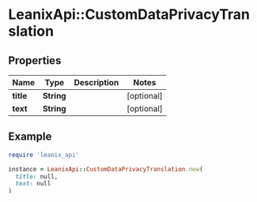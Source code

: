 # LeanixApi::CustomDataPrivacyTranslation

## Properties

| Name | Type | Description | Notes |
| ---- | ---- | ----------- | ----- |
| **title** | **String** |  | [optional] |
| **text** | **String** |  | [optional] |

## Example

```ruby
require 'leanix_api'

instance = LeanixApi::CustomDataPrivacyTranslation.new(
  title: null,
  text: null
)
```

